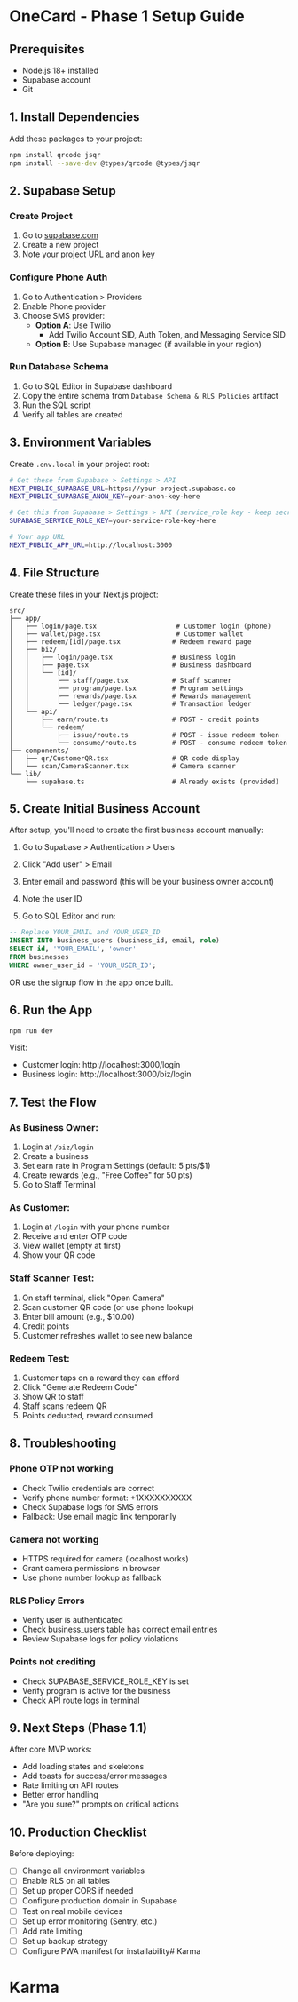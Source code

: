 # OneCard - Phase 1 Setup Guide

## Prerequisites
- Node.js 18+ installed
- Supabase account
- Git

## 1. Install Dependencies

Add these packages to your project:

```bash
npm install qrcode jsqr
npm install --save-dev @types/qrcode @types/jsqr
```

## 2. Supabase Setup

### Create Project
1. Go to [supabase.com](https://supabase.com)
2. Create a new project
3. Note your project URL and anon key

### Configure Phone Auth
1. Go to Authentication > Providers
2. Enable Phone provider
3. Choose SMS provider:
   - **Option A**: Use Twilio
     - Add Twilio Account SID, Auth Token, and Messaging Service SID
   - **Option B**: Use Supabase managed (if available in your region)

### Run Database Schema
1. Go to SQL Editor in Supabase dashboard
2. Copy the entire schema from `Database Schema & RLS Policies` artifact
3. Run the SQL script
4. Verify all tables are created

## 3. Environment Variables

Create `.env.local` in your project root:

```bash
# Get these from Supabase > Settings > API
NEXT_PUBLIC_SUPABASE_URL=https://your-project.supabase.co
NEXT_PUBLIC_SUPABASE_ANON_KEY=your-anon-key-here

# Get this from Supabase > Settings > API (service_role key - keep secret!)
SUPABASE_SERVICE_ROLE_KEY=your-service-role-key-here

# Your app URL
NEXT_PUBLIC_APP_URL=http://localhost:3000
```

## 4. File Structure

Create these files in your Next.js project:

```
src/
├── app/
│   ├── login/page.tsx                    # Customer login (phone)
│   ├── wallet/page.tsx                   # Customer wallet
│   ├── redeem/[id]/page.tsx             # Redeem reward page
│   ├── biz/
│   │   ├── login/page.tsx               # Business login
│   │   ├── page.tsx                     # Business dashboard
│   │   └── [id]/
│   │       ├── staff/page.tsx           # Staff scanner
│   │       ├── program/page.tsx         # Program settings
│   │       ├── rewards/page.tsx         # Rewards management
│   │       └── ledger/page.tsx          # Transaction ledger
│   └── api/
│       ├── earn/route.ts                # POST - credit points
│       └── redeem/
│           ├── issue/route.ts           # POST - issue redeem token
│           └── consume/route.ts         # POST - consume redeem token
├── components/
│   ├── qr/CustomerQR.tsx                # QR code display
│   └── scan/CameraScanner.tsx           # Camera scanner
└── lib/
    └── supabase.ts                      # Already exists (provided)
```

## 5. Create Initial Business Account

After setup, you'll need to create the first business account manually:

1. Go to Supabase > Authentication > Users
2. Click "Add user" > Email
3. Enter email and password (this will be your business owner account)
4. Note the user ID

5. Go to SQL Editor and run:
```sql
-- Replace YOUR_EMAIL and YOUR_USER_ID
INSERT INTO business_users (business_id, email, role)
SELECT id, 'YOUR_EMAIL', 'owner'
FROM businesses
WHERE owner_user_id = 'YOUR_USER_ID';
```

OR use the signup flow in the app once built.

## 6. Run the App

```bash
npm run dev
```

Visit:
- Customer login: http://localhost:3000/login
- Business login: http://localhost:3000/biz/login

## 7. Test the Flow

### As Business Owner:
1. Login at `/biz/login`
2. Create a business
3. Set earn rate in Program Settings (default: 5 pts/$1)
4. Create rewards (e.g., "Free Coffee" for 50 pts)
5. Go to Staff Terminal

### As Customer:
1. Login at `/login` with your phone number
2. Receive and enter OTP code
3. View wallet (empty at first)
4. Show your QR code

### Staff Scanner Test:
1. On staff terminal, click "Open Camera"
2. Scan customer QR code (or use phone lookup)
3. Enter bill amount (e.g., $10.00)
4. Credit points
5. Customer refreshes wallet to see new balance

### Redeem Test:
1. Customer taps on a reward they can afford
2. Click "Generate Redeem Code"
3. Show QR to staff
4. Staff scans redeem QR
5. Points deducted, reward consumed

## 8. Troubleshooting

### Phone OTP not working
- Check Twilio credentials are correct
- Verify phone number format: +1XXXXXXXXXX
- Check Supabase logs for SMS errors
- Fallback: Use email magic link temporarily

### Camera not working
- HTTPS required for camera (localhost works)
- Grant camera permissions in browser
- Use phone number lookup as fallback

### RLS Policy Errors
- Verify user is authenticated
- Check business_users table has correct email entries
- Review Supabase logs for policy violations

### Points not crediting
- Check SUPABASE_SERVICE_ROLE_KEY is set
- Verify program is active for the business
- Check API route logs in terminal

## 9. Next Steps (Phase 1.1)

After core MVP works:
- Add loading states and skeletons
- Add toasts for success/error messages
- Rate limiting on API routes
- Better error handling
- "Are you sure?" prompts on critical actions

## 10. Production Checklist

Before deploying:
- [ ] Change all environment variables
- [ ] Enable RLS on all tables
- [ ] Set up proper CORS if needed
- [ ] Configure production domain in Supabase
- [ ] Test on real mobile devices
- [ ] Set up error monitoring (Sentry, etc.)
- [ ] Add rate limiting
- [ ] Set up backup strategy
- [ ] Configure PWA manifest for installability# Karma
# Karma

